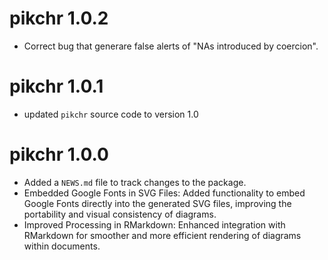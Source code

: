 # pikchr 1.0.2

* Correct bug that generare false alerts of "NAs introduced by coercion". 

# pikchr 1.0.1

* updated `pikchr` source code to version 1.0

# pikchr 1.0.0

* Added a `NEWS.md` file to track changes to the package.
* Embedded Google Fonts in SVG Files: Added functionality to embed Google Fonts directly into the generated SVG files, improving the portability and visual consistency of diagrams.
* Improved Processing in RMarkdown: Enhanced integration with RMarkdown for smoother and more efficient rendering of diagrams within documents.
